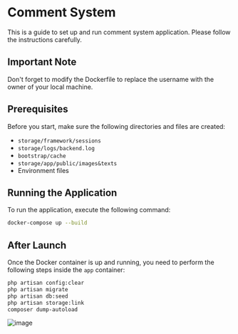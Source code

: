 # Comment System

This is a guide to set up and run comment system application. Please follow the instructions carefully.

## Important Note

Don't forget to modify the Dockerfile to replace the username with the owner of your local machine.

## Prerequisites

Before you start, make sure the following directories and files are created:

- `storage/framework/sessions`
- `storage/logs/backend.log`
- `bootstrap/cache`
- `storage/app/public/images&texts`
- Environment files

## Running the Application

To run the application, execute the following command:

```bash
docker-compose up --build
```

## After Launch

Once the Docker container is up and running, you need to perform the following steps inside the `app` container:

```bash
php artisan config:clear
php artisan migrate
php artisan db:seed
php artisan storage:link
composer dump-autoload
```
![image](https://github.com/user-attachments/assets/e9a9347d-12c5-44bc-a8e1-30ab20c79f04)

